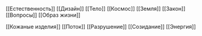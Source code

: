 [[Естественность]]
[[Дизайн]]
[[Тело]]
[[Космос]]
[[Земля]]
[[Закон]]
[[Вопросы]]
[[Образ жизни]]

[[Кожаные изделия]]
[[Поток]]
[[Разрушение]]
[[Созидание]]
[[Энергия]]